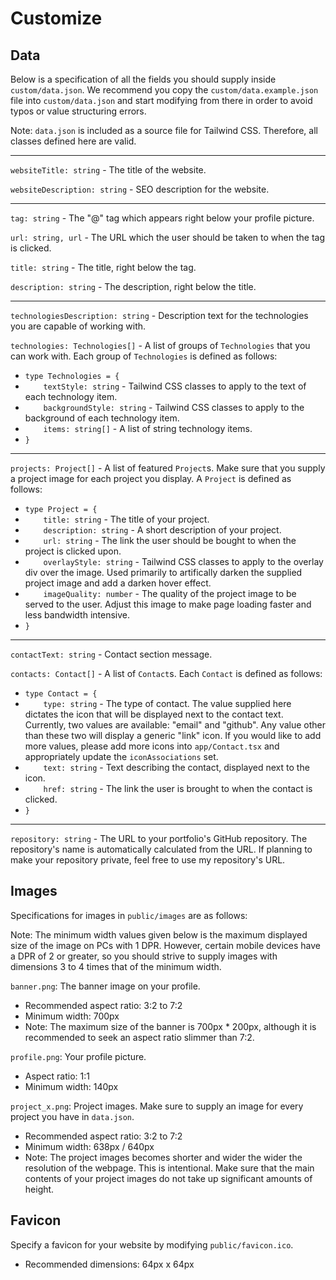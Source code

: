 # Customize

## Data

Below is a specification of all the fields you should supply inside
`custom/data.json`. We recommend you copy the `custom/data.example.json` file
into `custom/data.json` and start modifying from there in order to avoid typos
or value structuring errors.

Note: `data.json` is included as a source file for Tailwind CSS. Therefore, all
classes defined here are valid.

---

`websiteTitle: string` - The title of the website.

`websiteDescription: string` - SEO description for the website.

---

`tag: string` - The "@" tag which appears right below your profile picture.

`url: string, url` - The URL which the user should be taken to when the tag is
clicked.

`title: string` - The title, right below the tag.

`description: string` - The description, right below the title.

---

`technologiesDescription: string` - Description text for the technologies you
are capable of working with.

`technologies: Technologies[]` - A list of groups of `Technologies` that you can
work with. Each group of `Technologies` is defined as follows:

- `type Technologies = {`
- `    textStyle: string` - Tailwind CSS classes to apply to the text of each
    technology item.
- `    backgroundStyle: string` - Tailwind CSS classes to apply to the background
    of each technology item.
- `    items: string[]` - A list of string technology items.
- `}`

---

`projects: Project[]` - A list of featured `Project`s. Make sure that you supply
a project image for each project you display. A `Project` is defined as follows:

- `type Project = {`
- `    title: string` - The title of your project.
- `    description: string` - A short description of your project.
- `    url: string` - The link the user should be bought to when the project is
    clicked upon.
- `    overlayStyle: string` - Tailwind CSS classes to apply to the overlay div over
    the image. Used primarily to artifically darken the supplied project
    image and add a darken hover effect.
- `    imageQuality: number` - The quality of the project image to be served to
    the user. Adjust this image to make page loading faster and less bandwidth
    intensive.
- `}`

---

`contactText: string` - Contact section message.

`contacts: Contact[]` - A list of `Contact`s. Each `Contact` is defined as
follows:

- `type Contact = {`
- `    type: string` - The type of contact. The value supplied here dictates the
    icon that will be displayed next to the contact text. Currently, two values
    are available: "email" and "github". Any value other than these two will
    display a generic "link" icon. If you would like to add more values, please
    add more icons into `app/Contact.tsx` and appropriately update the
    `iconAssociations` set.
- `    text: string` - Text describing the contact, displayed next to the icon.
- `    href: string` - The link the user is brought to when the contact is
    clicked.
- `}`

---

`repository: string` - The URL to your portfolio's GitHub repository. The
    repository's name is automatically calculated from the URL. If planning to
    make your repository private, feel free to use my repository's URL.


## Images

Specifications for images in `public/images` are as follows:

Note: The minimum width values given below is the maximum displayed size of the
image on PCs with 1 DPR. However, certain mobile devices have a DPR of 2 or
greater, so you should strive to supply images with dimensions 3 to 4 times that
of the minimum width.

`banner.png`: The banner image on your profile.
- Recommended aspect ratio: 3:2 to 7:2
- Minimum width: 700px
- Note: The maximum size of the banner is 700px * 200px, although it is
    recommended to seek an aspect ratio slimmer than 7:2.

`profile.png`: Your profile picture.
- Aspect ratio: 1:1
- Minimum width: 140px

`project_x.png`: Project images. Make sure to supply an image for every project
you have in `data.json`.
- Recommended aspect ratio: 3:2 to 7:2
- Minimum width: 638px / 640px
- Note: The project images becomes shorter and wider the wider the resolution
    of the webpage. This is intentional. Make sure that the main contents of
    your project images do not take up significant amounts of height.

## Favicon

Specify a favicon for your website by modifying `public/favicon.ico`.
- Recommended dimensions: 64px x 64px
